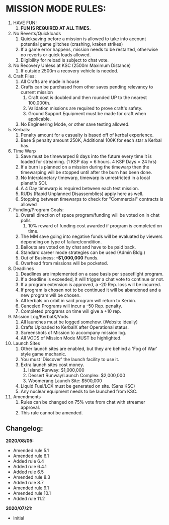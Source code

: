 # MISSION MODE RULES:
1. HAVE FUN!
	1. **FUN IS REQUIRED AT ALL TIMES.**
2. No Reverts/Quickloads
	1. Quicksaving before a mission is allowed to take into account potential game glitches (crashing, kraken strikes)
	2. If a game error happens, mission needs to be restarted, otherwise no reverts or quick loads allowed.
	3. Eligibility for reload is subject to chat vote.
3. No Recovery Unless at KSC (2500m Maximum Distance)
	1. If outside 2500m a recovery vehicle is needed.
4. Craft Files:
	1. All Crafts are made in house
	2. Crafts can be purchased from other saves pending relevancy to current mission
		1. Craft cost is doubled and then rounded UP to the nearest 100,000th.
		2. Validation missions are required to prove craft's safety.
		3. Ground Support Equipment must be made for craft when applicable.
	3. No Engineering Mode, or other save testing allowed.
5. Kerbals:
	1. Penalty amount for a casualty is based off of kerbal experience.
	2. Base $ penalty amount 250K, Additional 100K for each star a Kerbal has.
6. Time Warp
	1. Save must be timewarped 8 days into the future every time it is loaded for streaming. (1 KSP day = 6 hours. 4 KSP Days = 24 hrs)
	2. If a burn is planned on a mission during the timewarp then the timewarping will be stopped until after the burn has been done.
	3. No Interplanetary timewarp, timewarp is unrestricted in a local planet's SOI.
	4. A 4 Day timewarp is required between each test mission.
    1. RUDs (Rapid Unplanned Disassemblies) apply here as well.
	5. Stopping between timewarps to check for "Commercial" contracts is allowed
7. Funding/Program Goals:
 	1. Overall direction of space program/funding will be voted on in chat polls
		1. 10% reward of funding cost awarded if program is completed on time.
 	2. The MM save going into negative funds will be evaluated by viewers depending on type of failure/condition.
	3. Bailouts are voted on by chat and have to be paid back.
	4. Standard career mode strategies can be used (Admin Bldg.)
	5. Out of Business: **-$1,000,000** Funds.
	6. Overhead from missions will be pocketed.
8. Deadlines
	1. Deadlines are implemented on a case basis per spaceflight program.
	2. If a deadline is exceeded, it will trigger a chat vote to continue or not.
	3. If a program extension is approved, a -20 Rep. loss will be incurred.
	4. If program is chosen not to be continued it will be abandoned and a new program will be chosen.
	5. All kerbals on orbit in said program will return to Kerbin.
	6. Canceled Programs will incur a -50 Rep. penalty.
	7. Completed programs on time will give a +10 rep.
9. Mission Log/KerbalX/Vods
	1. All launches must be logged somehow. (Website ideally)
	2. Crafts Uploaded to KerbalX after Operational status.
	3. Screenshots of Mission to accompany mission log.
	4. All VODS of Mission Mode MUST be highlighted.
10. Launch Sites
	1. Other launch sites are enabled, but they are behind a 'Fog of War' style game mechanic.
	2. You must 'Discover' the launch facility to use it.
	3. Extra launch sites cost money.
		1. Island Runway: $1,000,000
		2. Dessert Runway/Launch Complex: $2,000,000
		3. Woomerang Launch Site: $500,000
	4. Liquid Fuel/LOX must be generated on site. (Sans KSC)
	5. Any nuclear equipment needs to be launched from KSC.
11. Amendments
	1. Rules can be changed on 75% vote from chat with streamer approval.
	2. This rule cannot be amended.


## Changelog:

**2020/08/05:**
- Amended rule 5.1
- Amended rule 6.1
- Added rule 6.4
- Added rule 6.4.1
- Added rule 6.5
- Amended rule 8.3
- Added rule 8.7
- Amended rule 9.1
- Amended rule 10.1
- Added rule 11.2

**2020/07/21:**
- Initial
